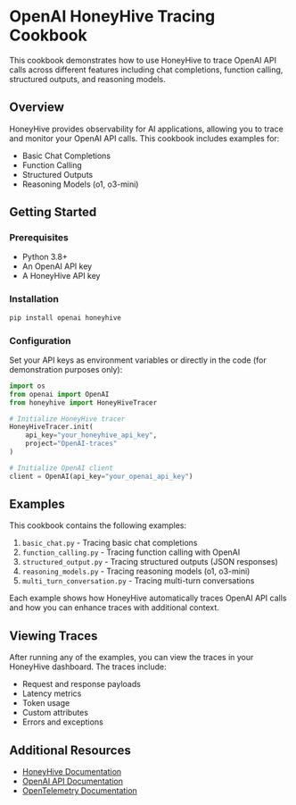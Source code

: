 # OpenAI HoneyHive Tracing Cookbook

This cookbook demonstrates how to use HoneyHive to trace OpenAI API calls across different features including chat completions, function calling, structured outputs, and reasoning models.

## Overview

HoneyHive provides observability for AI applications, allowing you to trace and monitor your OpenAI API calls. This cookbook includes examples for:

- Basic Chat Completions
- Function Calling
- Structured Outputs
- Reasoning Models (o1, o3-mini)

## Getting Started

### Prerequisites

- Python 3.8+
- An OpenAI API key
- A HoneyHive API key

### Installation

```bash
pip install openai honeyhive
```

### Configuration

Set your API keys as environment variables or directly in the code (for demonstration purposes only):

```python
import os
from openai import OpenAI
from honeyhive import HoneyHiveTracer

# Initialize HoneyHive tracer
HoneyHiveTracer.init(
    api_key="your_honeyhive_api_key",
    project="OpenAI-traces"
)

# Initialize OpenAI client
client = OpenAI(api_key="your_openai_api_key")
```

## Examples

This cookbook contains the following examples:

1. `basic_chat.py` - Tracing basic chat completions
2. `function_calling.py` - Tracing function calling with OpenAI
3. `structured_output.py` - Tracing structured outputs (JSON responses)
4. `reasoning_models.py` - Tracing reasoning models (o1, o3-mini)
5. `multi_turn_conversation.py` - Tracing multi-turn conversations

Each example shows how HoneyHive automatically traces OpenAI API calls and how you can enhance traces with additional context.

## Viewing Traces

After running any of the examples, you can view the traces in your HoneyHive dashboard. The traces include:

- Request and response payloads
- Latency metrics
- Token usage
- Custom attributes
- Errors and exceptions

## Additional Resources

- [HoneyHive Documentation](https://docs.honeyhive.ai/)
- [OpenAI API Documentation](https://platform.openai.com/docs/api-reference)
- [OpenTelemetry Documentation](https://opentelemetry.io/docs/) 